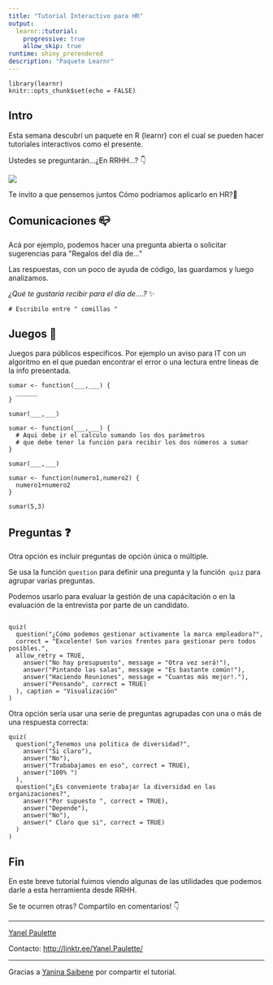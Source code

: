 ```yaml
---
title: "Tutorial Interactivo para HR"
output:
  learnr::tutorial:
    progressive: true
    allow_skip: true
runtime: shiny_prerendered
description: "Paquete Learnr"
---
```


```{r setup, include=FALSE}
library(learnr)
knitr::opts_chunk$set(echo = FALSE)
```


## Intro

Esta semana descubrí un paquete en R {learnr} con el cual se pueden hacer tutoriales interactivos como el presente. 

Ustedes se preguntarán...¿En RRHH...?  👇

![](https://media.giphy.com/media/kFVtWU2FLQqVilrIT1/giphy.gif)

Te invito a que pensemos juntos Cómo podriamos aplicarlo en HR?🚀 



## Comunicaciones 📪

Acá por ejemplo, podemos  hacer  una pregunta abierta o solicitar  sugerencias para "Regalos del día de..." 

Las respuestas, con un poco de ayuda de código, las guardamos  y luego analizamos.

*¿Qué te gustaría recibir para el día de....?* ✨


```{r dos-mas-dos, exercise=TRUE}
# Escribilo entre " comillas "

```

## Juegos 🎯 

Juegos para públicos especificos. Por ejemplo un aviso para IT  con un algoritmo en el que  puedan encontrar el error o una lectura entre lineas de la info presentada.


```{r funcion-sumar, exercise=TRUE, exercise.lines = 5}
sumar <- function(___,___) {
  ______
}

sumar(___,___)
```

```{r funcion-sumar-hint}
sumar <- function(___,___) {
  # Aqui debe ir el calculo sumando los dos parámetros 
  # que debe tener la función para recibir los dos números a sumar
}

sumar(___,___)
```

```{r funcion-sumar-solution}
sumar <- function(numero1,numero2) {
  numero1+numero2
}

sumar(5,3)
```


## Preguntas ❓


Otra opción es incluir preguntas  de opción única o múltiple.

Se usa la función `question` para definir una pregunta y la función` quiz` para agrupar varias preguntas.

Podemos usarlo para evaluar la gestión de una capácitación  o en la evaluación de la entrevista por parte de un candidato.


```{r quiz_1}

quiz(
  question("¿Cómo podemos gestionar activamente la marca empleadora?", 
  correct = "Excelente! Son varios frentes para gestionar pero todos posibles.", 
  allow_retry = TRUE,
    answer("No hay presupuesto", message = "Otra vez será!"),
    answer("Pintando las salas", message = "Es bastante común!"),
    answer("Haciendo Reuniones", message = "Cuantas más mejor!."),
    answer("Pensando", correct = TRUE)
  ), caption = "Visualización"
)

```

Otra opción sería usar una  serie de preguntas agrupadas con una o   más de una respuesta correcta:

```{r quiz}
quiz(
  question("¿Tenemos una politica de diversidad?",
    answer("Si claro"),
    answer("No"),
    answer("Trababajamos en eso", correct = TRUE),
    answer("100% ")
  ),
  question("¿Es conveniente trabajar la diversidad en las organizaciones?",
    answer("Por supuesto ", correct = TRUE),
    answer("Depende"),
    answer("No"),
    answer(" Claro que si", correct = TRUE)
  )
)
```

## Fin 

En este breve tutorial fuimos viendo algunas de  las utilidades  que podemos darle a esta herramienta desde RRHH. 


Se te ocurren otras? Compartilo en comentarios! 👇 


--------------------------

[Yanel Paulette](https://www.linkedin.com/in/yanelpaulette/)

Contacto: <http://linktr.ee/Yanel.Paulette/>


-------------------------
Gracias a [Yanina Saibene](https://learning-learnr.netlify.app/courses/textmining/) por compartir el tutorial. 

